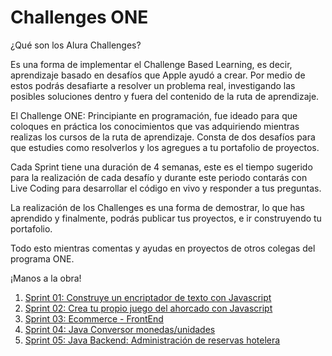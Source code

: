 # Challenges ONE

¿Qué son los Alura Challenges?

Es una forma de implementar el Challenge Based Learning, es decir, aprendizaje basado en desafíos que Apple ayudó a crear. Por medio de estos podrás desafiarte a resolver un problema real, investigando las posibles soluciones dentro y fuera del contenido de la ruta de aprendizaje.

El Challenge ONE: Principiante en programación, fue ideado para que coloques en práctica los conocimientos que vas adquiriendo mientras realizas los cursos de la ruta de aprendizaje. Consta de dos desafíos para que estudies como resolverlos y los agregues a tu portafolio de proyectos.

Cada Sprint tiene una duración de 4 semanas, este es el tiempo sugerido para la realización de cada desafío y durante este periodo contarás con Live Coding para desarrollar el código en vivo y responder a tus preguntas.

La realización de los Challenges es una forma de demostrar, lo que has aprendido y finalmente, podrás publicar tus proyectos, e ir construyendo tu portafolio.

Todo esto mientras comentas y ayudas en proyectos de otros colegas del programa ONE.

¡Manos a la obra!


1. [Sprint 01: Construye un encriptador de texto con Javascript](https://github.com/kurotom/encriptador_challenge1)
2. [Sprint 02: Crea tu propio juego del ahorcado con Javascript](https://github.com/kurotom/challenge2_juego_JS)
3. [Sprint 03: Ecommerce - FrontEnd](https://github.com/kurotom/proyecto3_ecomerce-alura)
4. [Sprint 04: Java Conversor monedas/unidades](https://github.com/kurotom/ConversoresGUI_Java)
5. [Sprint 05: Java Backend: Administración de reservas hotelera](https://github.com/kurotom/challenge-one-alura-hotel-latam)

